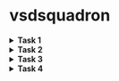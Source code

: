 # vsdsquadron
<details>
<summary><b> Task 1</b>  </summary>
  <br>

**1) Installing virtual box**

![VM VIRTUAL BOX](https://github.com/saidevharsha/vsdsquadron/blob/main/task1/1%20installing%20virtual%20%20box.png?raw=true)

**2) Installing leafpad**

![Installing leafpad](https://github.com/saidevharsha/vsdsquadron/blob/main/task1/2%20install%20leafpad.png?raw=true)

*By using the following command we can install the leafpad in ubuntu*
```
  sudo apt install leafpad
```
**3) Sample c code**
![sample c code](https://github.com/saidevharsha/vsdsquadron/blob/main/task1/3%20sample%20c%20code.png?raw=true)

The code which is given in above picture will perform the addition function from 1 to 100 numbers,
After entering the code save the code

**4) Output for c code**
![output](https://github.com/saidevharsha/vsdsquadron/blob/main/task1/4%20sample%20c%20code%20output.png?raw=true)

By using following commands we can get the output for respective code

```
  gcc filename.c
  ./a.out
```
**5) Calculations of instructions**
![calculations](https://github.com/saidevharsha/vsdsquadron/blob/main/task1/5%20calculations%20of%20instructions.png?raw=true)

By using the following commands we can get the assembly codes which are the above picture
```
  riscv64-unknown-elf-gcc -O1 -mabi=lp64 -march=rv64i -o sum1ton.o sum1ton.c
  ls -ltr sum1ton.o
```
Then the sum1ton.o file will be enable
```
  riscv64-unkown-elf-objdump -d sum1ton.o
```
The above command will give you bunch of assembly language code
```
  riscv64-unkown-elf-objdump -d sum1ton.o | less
```
The above command will help to reduce the assembly language code
</details>

<details>
<summary><b> Task 2</b>  </summary>
  <br>

**Traffic Flow Controller**
A simple Traffic flow controller controls the trafiic to reduce the congestions in this project iam using three lights red,yellow and green there will be a delay which will waste the time and it will be given to the each light and the delays for lights will be different and it will be fixed

**simple c code for traffic flow controller**

![c code](https://github.com/saidevharsha/vsdsquadron/blob/main/task2/c%20program%20for%20traffic%20light%20controller.png?raw=true)

**traffic flow controller program**
```
#include <stdio.h>
void redLight (int duration);
void yellowLight (int duration);
void greenLight (int duration);
void delay(int seconds);
int main() {
int redDuration = 4;
int yellowDuration = 2;
int greenDuration = 8;
while (1) {
redLight(redDuration);
yellowLight (yellowDuration);
greenLight(greenDuration);
}
return 0;
}
void redLight (int duration) {
printf("Red light on for %d seconds\n", duration); delay(duration);
}
void yellowLight (int duration) {
printf("Yellow light on for %d seconds\n", duration); delay(duration);
}
void greenLight (int duration) {
printf("Green light on for %d seconds\n", duration); delay(duration);
}
void delay(int seconds) {
unsigned long count;
for (int i=0; i< seconds; i++){
}
for(count=0; count<1000000000); count++);
}
```
The numericals which are assigned to the the lights are the delays for example redlight=4 so the red light will be enabled for 4 seconds this applicable to the remaining lights

**Output for the program**

![output](https://github.com/saidevharsha/vsdsquadron/blob/main/task2/output%20for%20c%20program.png?raw=true)

By using these commands we can get the output
```
  gcc filename.c
  ./a.out
```
First red light is enabled for 4 seconds,
Then yellow light is enabled for 2 seconds,
atlast green light is enabled for 8 seconds,
this process iterative process the lights will be enabled according there delays

**implementing traffic flow controller using RISCV**

![commands](https://github.com/saidevharsha/vsdsquadron/blob/main/task2/riscv%20gcc%20commands.png?raw=true)

```
riscv64-unknown-elf-gcc -O1 -mabi=lp64 -march=rv64i -o tlc.o tlc.c
ls -ltr tlc.o
```
These are the commands used to implement in RISCV

**Assembly language code for traffic flow controller**

![assembly](https://github.com/saidevharsha/vsdsquadron/blob/main/task2/large%20number%20of%20assembly%20codes.png?raw=true)

```
  riscv64-unknown-elf-objdump -d tlc.o
```
By using the above command we will get bunch of assembly language codes to reduce the assembly language code there is another command

**reduced assembly language code**

![reduced](https://github.com/saidevharsha/vsdsquadron/blob/main/task2/reduced%20assembly%20codes.png?raw=true)

```
  riscv64-unknown-elf-objdump -d tlc.o | less
```
This is reduced assembly language code for traffic flow controller
</details>


<details>
<summary><b> Task 3</b></summary>
  <br>
  This task is to perform spike simulation and verifying the 01 and 0fast instructions in RISC-V 

 **verifying with -01 command**
 
 ![-01command](https://github.com/saidevharsha/vsdsquadron/blob/main/task3/01%20instruction.png?raw=true)

  This the command used to get the -01 instruction ``` riscv64-unknown-elf-gcc -o1 -mabi=lp64 -march=rv64i -o tlc.o tlc.c ```
 ,  we will get the output by using ``` ./a.out``` 

 ![spike-01](https://github.com/saidevharsha/vsdsquadron/blob/main/task3/01%20command.png?raw=true)

By using the following command we can get the spike verification
```
spike pk tlc
```
  
**Assembly language code for -01command**

![assembly code](https://github.com/saidevharsha/vsdsquadron/blob/main/task3/assembly%20language%20code%20for%2001%20instruction.png?raw=true)

 to get assembly language code for 01 instruction following command is used
 ```
  riscv64-unknown-elf-objdump -d tlc.o
```
by using above command we will get the large number of assembly language codes to reduce the no.of codes we will use the below code

```
  riscv64-unknown-elf-objdump -d tlc.o | less
```

**spike simulation for -01command**
![spike-01](https://github.com/saidevharsha/vsdsquadron/blob/main/task3/spike%20simulation%20for%2001%20instruction.png?raw=true)

In this we perform debugging by sing this instruction
```
spike pk tlc
```
"100b0" is the 1st address so we can start debugging from the 100b0 by using this command we can start simulation
```
until pc 0 100b0
```
for getting the register value ``` reg 0 a5 ```

**verifying with -0fast command**

This the command used to get the -0fast instruction ``` riscv64-unknown-elf-gcc -0fast -mabi=lp64 -march=rv64i -o tlc.o tlc.c ```
 ,  we will get the output by using ``` ./a.out``` 

 ![assembly 0fast](https://github.com/saidevharsha/vsdsquadron/blob/main/task3/assembly%20language%20code%20for%200fast%20instruction.png?raw=true)

 we can get the assembly code for 0fast instruction by using the same commands which we used to get the -01 instruction's assembly language code

 **Spike simulation for -0fast command**

 ![spike 0fast](https://github.com/saidevharsha/vsdsquadron/blob/main/task3/spike%20simulation%20for%200fast%20instruction.png?raw=true)


In this we perform debugging by sing this instruction
```
spike pk tlc
```
"100b0" is the 1st address so we can start debugging from the 100b0 by using this command we can start simulation
```
until pc 0 100b0
```
for getting the register value ``` reg 0 a5 ```

</details>


<details>
  <summary><b> Task 4</b></summary>
  <br>

 **RISC-V ISA:** RISC-V (pronounced "risk-five") is an open-source instruction set architecture (ISA) for processors. Unlike most ISAs, RISC-V is royalty-free, meaning anyone can design and build RISC-V chips without paying licensing fees. It's based on the RISC (Reduced Instruction Set Computing) principle, where processors perform simple operations efficiently. RISC-V has a modular design with a base instruction set and optional extensions for specific tasks. This flexibility makes it suitable for a wide range of devices, from tiny embedded systems to powerful computers. RIS-V is gaining traction in the industry with companies designing RISC-V processors and software tools being developed to support it.
There are some set of important instructions 

**Instruction set**
1. R - Register
2. I - Immediate
3. S - Store
4. B - Branch
5. U - Upper Immediate
6. J - Jump

![instructionset](https://github.com/saidevharsha/vsdsquadron/blob/main/task4/RISC-V%20INSTRUCTION%20%20SET.png?raw=true)

**R-TYPE INSTRUCTION(Register)**
* R-type instructions operate on data stored in registers, without relying on immediate values (numbers directly included in the instruction).
* The first 7 bits (opcode) act as a fingerprint, identifying the general type of operation (like addition or subtraction).
* Next 5 bits (rd index) specify the destination register, where the result of the operation will be stored.
* Combined opcode and 3-bit funct3 field provide more details about the exact operation to be performed.
* Finally, the last two registers (rs1 and rs2), identified by their indexes (bits 15-19 and 20-24 respectively), hold the data used in the operation.
 ![rtype](https://velog.velcdn.com/images/taegon1998/post/fe0b327b-f8e3-4ff3-b77e-0c2ec99f06a8/image.jpg?raw==true)

**I-TYPE INSTRUCTION(Immediate)**
* I-type instructions are workhorses that combine register data with immediate values (small constant numbers included within the instruction itself). This eliminates the need to constantly access memory for these values, making them faster.
* The key difference from R-type is the 12-bit immediate field occupying the upper portion of the instruction. This field holds the constant value directly usable in the operation.
* The opcode remains in the same location but identifies operations suited for immediate values (like adding a register with a constant).
* The rest of the structure, including destination register (rd) and source register (rs1) indexes, resembles R-type instructions.
* In short, I-type instructions offer a more compact way to perform calculations involving both register data and fixed values.
  
![ITYPE](https://velog.velcdn.com/images/taegon1998/post/cb659e46-c7db-40b5-b3c0-44835e8fedd8/image.jpg?raw=true)

**S-type Instruction(Store)**
* S-type instructions are all about moving data out of registers and into memory. They act like couriers, delivering register values to their designated storage locations.
* Unlike R-type and I-type, S-type instructions don't have a destination register (rd) because their focus is on storing, not manipulating data.
* To pinpoint the memory address for storage, S-type instructions utilize a split immediate field. This field is divided into two parts:
* Bits 11 to 5 hold the higher-order bits of the offset.
* Bits 4 to 0 contain the lower-order bits of the offset.
* This combined immediate value, added to the base address stored in a register (usually rs1), specifies the exact memory location where the data from the source 
 register will be deposited.

![stype](https://velog.velcdn.com/images/taegon1998/post/61bcec43-61f4-45ee-8e2f-1f9d51c80dba/image.jpg?raw=true)

**B-TYPE INSTRUCTION(Branch)**
* B-type instructions are the decision-makers of the RISC-V world. They control the flow of the program by performing conditional branches. Unlike their R, I, and S counterparts, B-type instructions focus on changing the execution path based on certain conditions.
* B-type instructions are all about "if-then-else" scenarios. They compare the values in two registers (rs1 and rs2) using a funct3 field that specifies the comparison type (equal to, greater than, etc.).
* There's no destination register (rd) because B-type instructions aren't concerned with storing results, just altering the program flow.
* Similarly, funct7 is absent as B-type instructions deal with branching logic, not complex arithmetic operations.
* It provides an offset value that determines how many instruction positions to jump (forward or backward) if the specified condition is met.
* Think of B-type instructions as road signs. They evaluate conditions and, if met, adjust the program's course by a certain distance (the immediate offset) in 
  memory.

![btype](https://velog.velcdn.com/images/taegon1998/post/889b5adc-c152-4fa1-814a-85f10336e036/image.jpg?raw=true)

**U-TYPE INSTRUCTION(Upper Immediate)**

* U-type instructions are the express delivery service of RISC-V. They specialize in loading large immediate values (constants) directly into registers. Unlike I- 
  type with its smaller immediate field, U-type offers a dedicated 20-bit space for these values.
* U-type instructions are all about efficiency. They ditch most other fields, focusing solely on the essential elements:
* A 20-bit immediate field carries the hefty data payload.
* A destination register (rd) is specified, where this immediate value will be deposited.
* You won't find funct3, rs1, rs2, or funct7 in U-type instructions. These fields are unnecessary for the simple task of loading immediate data.
* Think of U-type instructions as pre-filled envelopes. They contain a large value (immediate) and a clear destination address (rd register), making data transfer 
  swift and streamlined

![utype](https://velog.velcdn.com/images/taegon1998/post/f5397f8a-e8c2-4b09-9967-d8889c7d6186/image.jpg?raw=true)

**J-TYPE INSTRUCTION(Jump)**

* While the RISC-V instruction set architecture (ISA) did have J-type instructions in earlier versions, it's important to note that  J-type instructions are no longer part of the base ISA as of RISC-V specification version 2.2. 
* Previously, J-type instructions were used for unconditional jumps, similar to U-type instructions for loading immediates. They shared a similar format with just the opcode, destination register (rd), and a large immediate field for the jump target address.

  Here's a quick comparison:

    | Feature       | U-type Instruction | J-type Instruction (deprecated) |
    |----------------|---------------------|---------------------------------|
    | Purpose        | Load immediate      | Unconditional jump               |
    | Key Field      | 20-bit immediate      | 20-bit jump target address        |
    | Other Fields    | rd register (destination) | rd register (destination), opcode |

* However, J-type instructions have been replaced by a combination of JAL (Jump and Link) instruction using the U-type format and setting rd to zero (x0). This simplifies the ISA and eliminates the need for a separate J-type format.


